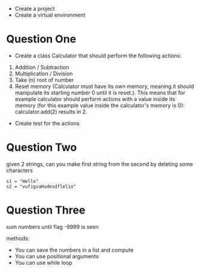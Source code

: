 - Create a project
- Create a virtual environment

# Question One

- Create a class Calculator that should perform the following actions:

1. Addition / Subtraction
2. Multiplication / Division
3. Take (n) root of number
4. Reset memory (Calculator must have its own memory, meaning it should manipulate its starting number 0 until it is
   reset.). This means that for example calculator should perform actions with a value inside its memory (for this
   example value inside the calculator's memory is 0): calculator.add(2) results in 2.

- Create test for the actions

# Question Two

given 2 strings, can you make first string from the second by deleting some characters

```
s1 = "Hello"
s2 = "vufigsaHudesdflelio"
```

# Question Three

sum numbers until flag -9999 is seen

methods:

- You can save the numbers in a list and compute
- You can use positional arguments
- You can use while loop